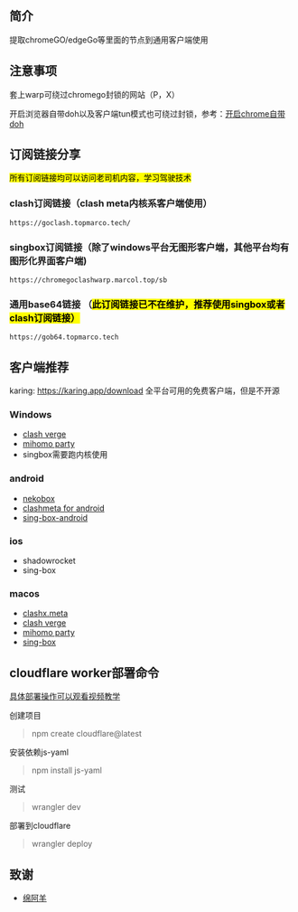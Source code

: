## 简介

提取chromeGO/edgeGo等里面的节点到通用客户端使用

## 注意事项

套上warp可绕过chromego封锁的网站（P，X）

开启浏览器自带doh以及客户端tun模式也可绕过封锁，参考：[开启chrome自带doh](https://blog.mareep.net/posts/9993/)

## 订阅链接分享
<mark>所有订阅链接均可以访问老司机内容，学习驾驶技术<mark>

### clash订阅链接（clash meta内核系客户端使用）

```
https://goclash.topmarco.tech/
```

### singbox订阅链接（除了windows平台无图形客户端，其他平台均有图形化界面客户端)

```
https://chromegoclashwarp.marcol.top/sb
```

### 通用base64链接 （<mark>此订阅链接已不在维护，推荐使用singbox或者clash订阅链接<mark>）

```
https://gob64.topmarco.tech
```


## 客户端推荐
karing: https://karing.app/download 全平台可用的免费客户端，但是不开源

### Windows

- [clash verge](https://github.com/zzzgydi/clash-verge/releases) 
- [mihomo party](https://github.com/mihomo-party-org/mihomo-party/releases/latest)
- singbox需要跑内核使用

### android

- [nekobox](https://github.com/MatsuriDayo/NekoBoxForAndroid)
- [clashmeta for android](https://github.com/MetaCubeX/ClashMetaForAndroid/releases)
- [sing-box-android](https://github.com/SagerNet/sing-box/releases/latest)

### ios

- shadowrocket
- sing-box

### macos

- [clashx.meta](https://github.com/MetaCubeX/ClashX.Meta/releases)
- [clash verge](https://github.com/zzzgydi/clash-verge/releases)
- [mihomo party](https://github.com/mihomo-party-org/clash-party/releases/latest)
- [sing-box](https://github.com/SagerNet/sing-box/releases/latest)
## cloudflare worker部署命令

[具体部署操作可以观看视频教学](https://www.youtube.com/watch?v=cthl7LLbTv0&t=6s)

创建项目

>npm create cloudflare@latest

安装依赖js-yaml

> npm install js-yaml

测试

> wrangler dev

部署到cloudflare

> wrangler deploy

## 致谢

- [绵阿羊](https://github.com/vveg26/chromego_merge)

## 
